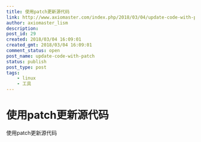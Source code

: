 ```yaml
---
title: 使用patch更新源代码
link: http://www.axiomaster.com/index.php/2018/03/04/update-code-with-patch/
author: axiomaster_lism
description: 
post_id: 29
created: 2018/03/04 16:09:01
created_gmt: 2018/03/04 16:09:01
comment_status: open
post_name: update-code-with-patch
status: publish
post_type: post
tags:
    - linux
    - 工具
---
```


# 使用patch更新源代码

使用patch更新源代码